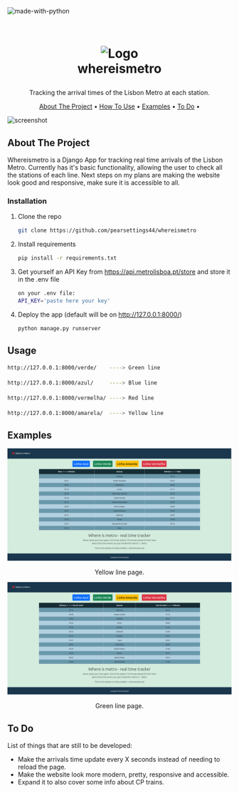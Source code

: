 ![made-with-python](https://img.shields.io/badge/Made%20with-Python3-brightgreen)

<!-- LOGO -->
<br />
<h1>
<p align="center">
  <img src="https://upload.wikimedia.org/wikipedia/commons/thumb/5/5a/Metropolitano_Lisboa_logo.svg/1200px-Metropolitano_Lisboa_logo.svg.png" alt="Logo" width="140" height="130">
  <br>whereismetro
</h1>
  <p align="center">
    Tracking the arrival times of the Lisbon Metro at each station.
    <br />
    </p>
</p>
<p align="center">
  <a href="#about-the-project">About The Project</a> •
  <a href="#usage">How To Use</a> •
  <a href="#examples">Examples</a> •
  <a href="#to-do">To Do</a> •
</p>  

<p align="center">
  
![screenshot](img/clip.gif)
</p>                                                                                                                             
                                                                                                                                                      
## About The Project
Whereismetro is a Django App for tracking real time arrivals of the Lisbon Metro. Currently has it's basic functionality, allowing the user to check all the stations of each line. Next steps on my plans are making the website look good and responsive, make sure it is accessible to all.

### Installation

1. Clone the repo
   ```sh
   git clone https://github.com/pearsettings44/whereismetro
   ```
2. Install requirements
   ```sh
   pip install -r requirements.txt
   ```
3. Get yourself an API Key from https://api.metrolisboa.pt/store and store it in the .env file
   ```sh
   on your .env file:
   API_KEY='paste here your key'
   ```
4. Deploy the app (default will be on http://127.0.0.1:8000/)
   ```sh
   python manage.py runserver
   ```

## Usage
```sh
http://127.0.0.1:8000/verde/    ----> Green line

http://127.0.0.1:8000/azul/     ----> Blue line

http://127.0.0.1:8000/vermelha/ ----> Red line

http://127.0.0.1:8000/amarela/  ----> Yellow line
```


## Examples
![alt text](https://github.com/pearsettings44/whereismetro/blob/main/amarela.png?raw=true)
<p align="center">Yellow line page.</p>

![alt text](https://github.com/pearsettings44/whereismetro/blob/main/verde.png?raw=true)
<p align="center">Green line page.</p>


## To Do
List of things that are still to be developed:
- Make the arrivals time update every X seconds instead of needing to reload the page.
- Make the website look more modern, pretty, responsive and accessible.
- Expand it to also cover some info about CP trains.
